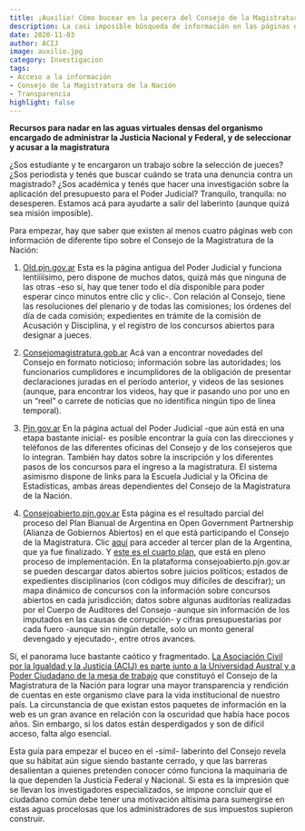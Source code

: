 ```yaml
---
title: ¡Auxilio! Cómo bucear en la pecera del Consejo de la Magistratura
description: La casi imposible búsqueda de información en las páginas del organismo.
date: 2020-11-03
author: ACIJ
image: auxilio.jpg
category: Investigacion
tags:
- Acceso a la información
- Consejo de la Magistratura de la Nación
- Transparencia
highlight: false
---
```


**Recursos para nadar en las aguas virtuales densas del organismo encargado de administrar la Justicia Nacional y Federal, y de seleccionar y acusar a la magistratura**

¿Sos estudiante y te encargaron un trabajo sobre la selección de jueces? ¿Sos periodista y tenés que buscar cuándo se trata una denuncia contra un magistrado? ¿Sos académica y tenés que hacer una investigación sobre la aplicación del presupuesto para el Poder Judicial? Tranquilo, tranquila: no desesperen. Estamos acá para ayudarte a salir del laberinto (aunque quizá sea misión imposible).

Para empezar, hay que saber que existen al menos cuatro páginas web con información de diferente tipo sobre el Consejo de la Magistratura de la Nación: 

1. [Old.pjn.gov.ar](Old.pjn.gov.ar)
Esta es la página antigua del Poder Judicial y funciona lentíííísimo, pero dispone de muchos datos, quizá más que ninguna de las otras -eso sí, hay que tener todo el día disponible para poder esperar cinco minutos entre clic y clic-. Con relación al Consejo, tiene las resoluciones del plenario y de todas las comisiones; los órdenes del día de cada comisión; expedientes en trámite de la comisión de Acusación y Disciplina, y el registro de los concursos abiertos para designar a jueces.

2. [Consejomagistratura.gob.ar](Consejomagistratura.gob.ar)
Acá van a encontrar novedades del Consejo en formato noticioso; información sobre las autoridades; los funcionarios cumplidores e incumplidores de la obligación de presentar declaraciones juradas en el período anterior, y videos de las sesiones (aunque, para encontrar los videos, hay que ir pasando uno por uno en un “reel” o carrete de noticias que no identifica ningún tipo de línea temporal).

3. [Pjn.gov.ar](Pjn.gov.ar)
En la página actual del Poder Judicial -que aún está en una etapa bastante inicial- es posible encontrar la guía con las direcciones y teléfonos de las diferentes oficinas del Consejo y de los consejeros que lo integran. También hay datos sobre la inscripción y los diferentes pasos de los concursos para el ingreso a la magistratura. El sistema asimismo dispone de links para la Escuela Judicial y la Oficina de Estadísticas, ambas áreas dependientes del Consejo de la Magistratura de la Nación.

4. [Consejoabierto.pjn.gov.ar](Consejoabierto.pjn.gov.ar)
Esta página es el resultado parcial del proceso del Plan Bianual de Argentina en Open Government Partnership (Alianza de Gobiernos Abiertos) en el que está participando el Consejo de la Magistratura. Clic [aquí](https://drive.google.com/file/d/0B6plaXO3RncLQkxkZ01UX2pGUjQ/view) para acceder al tercer plan de la Argentina, que ya fue finalizado. Y [este es el cuarto plan](https://www.argentina.gob.ar/jefatura/innovacion-publica/plangobiernoabierto), que está en pleno proceso de implementación. 
En la plataforma consejoabierto.pjn.gov.ar se pueden descargar datos abiertos sobre juicios políticos; estados de expedientes disciplinarios (con códigos muy difíciles de descifrar); un mapa dinámico de concursos con la información sobre concursos abiertos en cada jurisdicción; datos sobre algunas auditorías realizadas por el Cuerpo de Auditores del Consejo -aunque sin información de los imputados en las causas de corrupción- y cifras presupuestarias por cada fuero -aunque sin ningún detalle, solo un monto general devengado y ejecutado-, entre otros avances. 

Sí, el panorama luce bastante caótico y fragmentado. [La Asociación Civil por la Igualdad y la Justicia (ACIJ) es parte junto a la Universidad Austral y a Poder Ciudadano de la mesa de trabajo](https://www.opengovpartnership.org/members/argentina/commitments/AR0035/) que constituyó el Consejo de la Magistratura de la Nación para lograr una mayor transparencia y rendición de cuentas en este organismo clave para la vida institucional de nuestro país. La circunstancia de que existan estos paquetes de información en la web es un gran avance en relación con la oscuridad que había hace pocos años. Sin embargo, si los datos están desperdigados y son de difícil acceso, falta algo esencial. 

Esta guía para empezar el buceo en el -símil- laberinto del Consejo revela que su hábitat aún sigue siendo bastante cerrado, y que las barreras desalientan a quienes pretenden conocer cómo funciona la maquinaria de la que dependen la Justicia Federal y Nacional. Si esta es la impresión que se llevan los investigadores especializados, se impone concluir que el ciudadano común debe tener una motivación altísima para sumergirse en estas aguas procelosas que los administradores de sus impuestos supieron construir.
